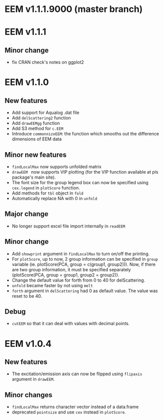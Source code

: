 # EEM v1.1.1.9000 (master branch)

# EEM v1.1.1
## Minor change
* fix CRAN check's notes on ggplot2

# EEM v1.1.0
## New features
* Add support for Aqualog .dat file
* Add `delScattering2` function
* Add `drawEEMgg` function
* Add S3 method for `c.EEM`
* Introduce `commonnizeEEM`: the function which smooths out the difference dimensions of EEM data

## Minor new features
* `findLocalMax` now supports unfolded matrix
* `drawEEM ` now supports VIP plotting (for the VIP function available at pls package's main site). 
* The font size for the group legend box can now be specified using `cex.legend` in `plotScore` function.
* Add methods for `tbl` object in `fold`
* Automatically replace NA with 0 in `unfold`

## Major change
* No longer support excel file import internally in `readEEM`

## Minor change
* Add `showprint` argument in `findLocalMax` to turn on/off the printing.
* For `plotScore`, up to now, 2 group information can be specified in `group` variable (ie. plotScore(PCA, group = c(group1, group2))). Now, if there are two group information, it must be specified separately (plotScore(PCA, group = group1, group2 = group2)).
* Change the default value for forth from 0 to 40 for delScattering. 
* `unfold` became faster by not using `melt`
* `forth` argument in `delScattering` had 0 as default value. The value was reset to be 40. 

## Debug
* `cutEEM` so that it can deal with values with decimal points.

# EEM v1.0.4
## New features
* The excitation/emission axis can now be flipped using `flipaxis` argument in `drawEEM`.

## Minor changes
* `findLocalMax` returns character vector instead of a data.frame
* deprecated `pointsize` and use `cex` instead in `plotScore`.
